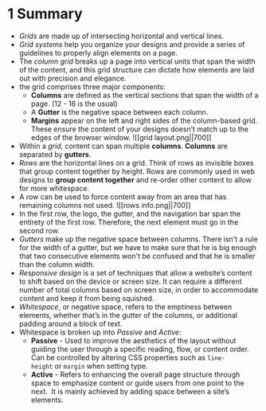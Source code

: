 # 1 Summary

- _Grids_ are made up of intersecting horizontal and vertical lines.
- _Grid systems_ help you organize your designs and provide a series of guidelines to properly align elements on a page.
- The *column grid* breaks up a page into vertical units that span the width of the content, and this grid structure can dictate how elements are laid out with precision and elegance.
- the grid comprises three major components:
	- **Columns** are defined as the vertical sections that span the width of a page. (12 - 16 is the usual)
	- A **Gutter** is the negative space between each column.
	- **Margins** appear on the left and right sides of the column-based grid. These ensure the content of your designs doesn’t match up to the edges of the browser window. 
![[grid layout.png||700]]
-  Within a *grid*, content can span multiple **columns**. **Columns** are separated by **gutters**.
- _Rows_ are the horizontal lines on a grid. Think of rows as invisible boxes that group content together by height. Rows are commonly used in web designs to **group content together** and re-order other content to allow for more whitespace.
- A row can be used to force content away from an area that has remaining columns not used.
![[rows info.png||700]]
- In the first row, the logo, the gutter, and the navigation bar span the entirety of the first row. Therefore, the next element must go in the second row.
- _Gutters_ make up the negative space between columns. There isn't a rule for the width of a gutter, but we have to make sure that he is big enough that two consecutive elements won't be confused and that he is smaller than the column width.
- _Responsive design_ is a set of techniques that allow a website’s content to shift based on the device or screen size. It can require a different number of total columns based on screen size, in order to accommodate content and keep it from being squished.
- _Whitespace_, or negative space, refers to the emptiness between elements, whether that’s in the gutter of the columns, or additional padding around a block of text.
- Whitespace is broken up into *Passive* and *Active*:
	- **Passive** - Used to improve the aesthetics of the layout without guiding the user through a specific reading, flow, or content order. Can be controlled by altering CSS properties such as `line-height` or `margin` when setting type.
	- **Active** - Refers to enhancing the overall page structure through space to emphasize content or guide users from one point to the next.  It is mainly achieved by adding space between a site’s elements.
